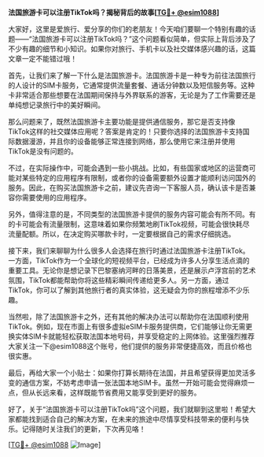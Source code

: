 **法国旅游卡可以注册TikTok吗？揭秘背后的故事[[TG💪+ @esim1088](https://t.me/s/esim1088)]**

大家好，这里是爱旅行、爱分享的你们的老朋友！今天咱们要聊一个特别有趣的话题——“法国旅游卡可以注册TikTok吗？”这个问题看似简单，但实际上背后涉及了不少有趣的细节和小知识。如果你对旅行、手机卡以及社交媒体感兴趣的话，这篇文章一定不能错过哦！

首先，让我们来了解一下什么是法国旅游卡。法国旅游卡是一种专为前往法国旅行的人设计的SIM卡服务，它通常提供流量套餐、通话分钟数以及短信服务等。这种卡非常适合那些想要在法国期间保持与外界联系的游客，无论是为了工作需要还是单纯想记录旅行中的美好瞬间。

那么问题来了，既然法国旅游卡主要功能是提供通信服务，那它是否支持像TikTok这样的社交媒体应用呢？答案是肯定的！只要你选择的法国旅游卡支持国际数据漫游，并且你的设备能够正常连接到网络，那么使用它来注册并使用TikTok是没有问题的。

不过，在实际操作中，可能会遇到一些小挑战。比如，有些国家或地区的运营商可能对某些特定的应用程序有限制，或者你的设备需要额外设置才能顺利访问国外的服务。因此，在购买法国旅游卡之前，建议先咨询一下客服人员，确认该卡是否兼容你需要使用的应用程序。

另外，值得注意的是，不同类型的法国旅游卡提供的服务内容可能会有所不同。有的卡可能会有流量限制，这意味着如果你频繁地刷TikTok视频，可能会很快耗尽流量配额。所以，在决定购买哪款卡时，一定要根据自己的需求仔细挑选。

接下来，我们来聊聊为什么很多人会选择在旅行时通过法国旅游卡注册TikTok。一方面，TikTok作为一个全球化的短视频平台，已经成为许多人分享生活点滴的重要工具。无论你是想记录下巴黎塞纳河畔的日落美景，还是展示卢浮宫前的艺术氛围，TikTok都能帮助你将这些精彩瞬间传递给更多人。另一方面，通过TikTok，你可以了解到其他旅行者的真实体验，这无疑会为你的旅程增添不少乐趣。

当然啦，除了法国旅游卡之外，还有其他的解决办法可以帮助你在法国顺利使用TikTok。例如，现在市面上有很多虚拟eSIM卡服务提供商，它们能够让你无需更换实体SIM卡就能轻松获取法国本地号码，并享受稳定的上网体验。这里强烈推荐大家关注一下@esim1088这个账号，他们提供的服务非常便捷高效，而且价格也很实惠。

最后，再给大家一个小贴士：如果你打算长期待在法国，并且希望获得更加灵活多变的通信方案，不妨考虑申请一张法国本地SIM卡。虽然一开始可能会觉得麻烦一点，但从长远来看，这样既能节省费用又能享受到更好的服务。

好了，关于“法国旅游卡可以注册TikTok吗”这个问题，我们就聊到这里啦！希望大家都能找到适合自己的解决方案，在未来的旅途中尽情享受科技带来的便利与快乐。记得随时关注我们的更新，下次再见咯！

[[TG💪+ @esim1088](https://t.me/s/esim1088) ![Image](https://i.postimg.cc/4NQfJmqS/Snipaste-2025-05-13-00-14-12.png)]